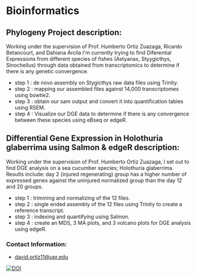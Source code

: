 # Bioinformatics

## Phylogeny Project description:

Working under the supervision of Prof. Humberto Ortiz Zuazaga, Ricardo Betancourt,
and Dahiana Arcila I'm currently trying to find Diferential Expressions from different 
species of fishes (Astyanax, Styygicthys, Sinocheilus) through data obtained from transcriptomics 
to determine if there is any genetic convergence.
+ step 1 : de novo assembly on Stygicthys raw data files using Trinity.
+ step 2 : mapping our assembled files against 14,000 transcriptomes using bowtie2.
+ step 3 : obtain our sam output and convert it into quantification tables using RSEM.
+ step 4 : Visualize our DGE data to determine if there is any convergence between these species using eBseq or edgeR.

## Differential Gene Expression in Holothuria glaberrima using Salmon & edgeR description:

Working under the supervision of Prof. Humberto Ortiz Zuazaga, I set out to find DGE analysis on a sea cucumber species; Holothuria glaberrima. Results include: day 2 (injured regenerating) group has a higher number of expressed genes against the uninjured normalized group than the day 12 and 20 groups.
+ step 1 : trimming and normalizing of the 12 files.
+ step 2 : single ended assembly of the 12 files using Trinity to create a reference transcript.
+ step 3 : indexing and quantifying using Salmon.
+ step 4 : create an MDS, 3 MA plots, and 3 volcano plots for DGE analysis using edgeR.
  
### Contact Information:
  + david.ortiz11@upr.edu
  
[![DOI](https://zenodo.org/badge/DOI/10.5281/zenodo.836113.svg)](https://doi.org/10.5281/zenodo.836113)

